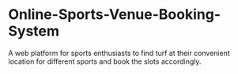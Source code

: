 # Online-Sports-Venue-Booking-System
A web platform for sports enthusiasts to find turf at their convenient location for different sports and book the slots accordingly.

